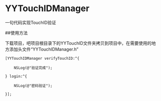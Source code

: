 # YYTouchIDManager

一句代码实现TouchID验证

##使用方法

下载项目，吧项目根目录下的YYTouchID文件夹拷贝到项目中，在需要使用的地方添加头文件“YYTouchIDManager.h”

	
	[YYTouchIDManager verifyTouchID:^{
       
        NSLog(@"验证完成");
        
    } login:^{
        
        NSLog(@"密码验证");
        
    }];